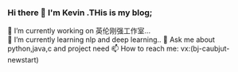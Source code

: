 ### Hi there 👋 I'm Kevin .THis is my blog;

<!--
**limit123123/limit123123** is a ✨ _special_ ✨ repository because its `README.md` (this file) appears on your GitHub profile.

Here are some ideas to get you started:

- 🔭 I’m currently working on 英伦刚强工作室...
- 🌱 I’m currently learning nlp and deep learning..
- 👯 I’m looking to collaborate on ...
- 🤔 I’m looking for help with ...
- 💬 Ask me about ...
- 📫 How to reach me: vx:(bj-caubjut-newstart)
- 😄 Pronouns: ...
- ⚡ Fun fact: ...
-->

🔭 I’m currently working on 英伦刚强工作室...<br>
🌱 I’m currently learning nlp and deep learning..
💬 Ask me about python,java,c and project need
📫 How to reach me: vx:(bj-caubjut-newstart)

